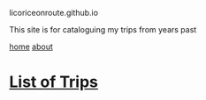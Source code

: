 licoriceonroute.github.io

This site is for cataloguing my trips from years past

[home](https://licoriceonroute.github.io)
[about](https://licoriceonroute.github.io/about)

# [List of Trips](https://licoriceonroute.github.io/triplist)
